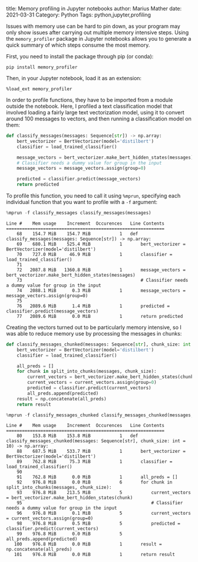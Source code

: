 title: Memory profiling in Jupyter notebooks
author: Marius Mather
date: 2021-03-31
Category: Python
Tags: python,jupyter,profiling

Issues with memory use can be hard to pin down,
as your program may only show issues after
carrying out multiple memory intensive steps.
Using the `memory_profiler` package in Jupyter
notebooks allows you to generate a quick
summary of which steps consume the most memory.

First, you need to install the package through pip (or conda):

```shell
pip install memory_profiler
```

Then, in your Jupyter notebook, load it as an extension:

```shell
%load_ext memory_profiler
```

In order to profile functions, they have to be imported
from a module outside the notebook. Here, I profiled
a text classification model that involved loading a
fairly large text vectorization model, using it to
convert around 100 messages to vectors, and
then running a classification model on them:

```python
def classify_messages(messages: Sequence[str]) -> np.array:
    bert_vectorizer = BertVectorizer(model='distilbert')
    classifier = load_trained_classifier()

    message_vectors = bert_vectorizer.make_bert_hidden_states(messages)
    # Classifier needs a dummy value for group in the input
    message_vectors = message_vectors.assign(group=0)

    predicted = classifier.predict(message_vectors)
    return predicted
```

To profile this function, you need to call it using
`%mprun`, specifying each individual function that
you want to profile with a `-f` argument:

```python
%mprun -f classify_messages classify_messages(messages)
```

```
Line #    Mem usage    Increment  Occurences   Line Contents
============================================================
    68    154.7 MiB    154.7 MiB           1   def classify_messages(messages: Sequence[str]) -> np.array:
    69    680.1 MiB    525.4 MiB           1       bert_vectorizer = BertVectorizer(model='distilbert')
    70    727.0 MiB     46.9 MiB           1       classifier = load_trained_classifier()
    71                                         
    72   2087.8 MiB   1360.8 MiB           1       message_vectors = bert_vectorizer.make_bert_hidden_states(messages)
    73                                             # Classifier needs a dummy value for group in the input
    74   2088.1 MiB      0.3 MiB           1       message_vectors = message_vectors.assign(group=0)
    75                                         
    76   2089.6 MiB      1.4 MiB           1       predicted = classifier.predict(message_vectors)
    77   2089.6 MiB      0.0 MiB           1       return predicted
```

Creating the vectors turned out to be particularly memory intensive,
so I was able to reduce memory use by processing the messages
in chunks:

```python
def classify_messages_chunked(messages: Sequence[str], chunk_size: int = 10) -> np.array:
    bert_vectorizer = BertVectorizer(model='distilbert')
    classifier = load_trained_classifier()

    all_preds = []
    for chunk in split_into_chunks(messages, chunk_size):
        current_vectors = bert_vectorizer.make_bert_hidden_states(chunk)
        current_vectors = current_vectors.assign(group=0)
        predicted = classifier.predict(current_vectors)
        all_preds.append(predicted)
    result = np.concatenate(all_preds)
    return result
```

```python
%mprun -f classify_messages_chunked classify_messages_chunked(messages, chunk_size=20)
```

```
Line #    Mem usage    Increment  Occurences   Line Contents
============================================================
    80    153.8 MiB    153.8 MiB           1   def classify_messages_chunked(messages: Sequence[str], chunk_size: int = 10) -> np.array:
    88    687.5 MiB    533.7 MiB           1       bert_vectorizer = BertVectorizer(model='distilbert')
    89    762.8 MiB     75.3 MiB           1       classifier = load_trained_classifier()
    90                                         
    91    762.8 MiB      0.0 MiB           1       all_preds = []
    92    976.8 MiB      0.0 MiB           6       for chunk in split_into_chunks(messages, chunk_size):
    93    976.8 MiB    213.5 MiB           5           current_vectors = bert_vectorizer.make_bert_hidden_states(chunk)
    95                                                 # Classifier needs a dummy value for group in the input
    96    976.8 MiB      0.1 MiB           5           current_vectors = current_vectors.assign(group=0)
    98    976.8 MiB      0.5 MiB           5           predicted = classifier.predict(current_vectors)
    99    976.8 MiB      0.0 MiB           5           all_preds.append(predicted)
   100    976.8 MiB      0.0 MiB           1       result = np.concatenate(all_preds)
   101    976.8 MiB      0.0 MiB           1       return result
```